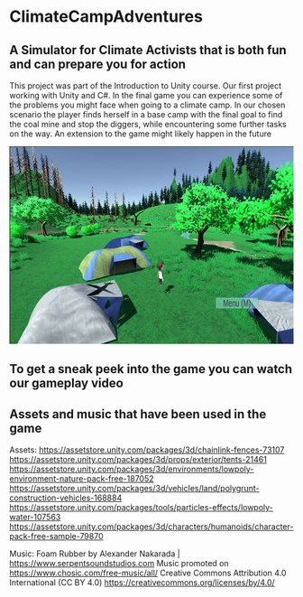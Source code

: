 # ClimateCampAdventures
## A Simulator for Climate Activists that is both fun and can prepare you for action
This project was part of the Introduction to Unity course. Our first project working with Unity and C#. In the final game you can experience some of the problems you might face when going to a climate camp. In our chosen scenario the player finds herself in a base camp with the final goal to find the coal mine and stop the diggers, while encountering some further tasks on the way. An extension to the game might likely happen in the future

<p align="center">
  <img src="ClimateCampAdventures.JPG" alt="Start image from game" width = 600 height=350/>
</p>

## To get a sneak peek into the game you can watch our gameplay video

## Assets and music that have been used in the game
Assets:
https://assetstore.unity.com/packages/3d/chainlink-fences-73107
https://assetstore.unity.com/packages/3d/props/exterior/tents-21461
https://assetstore.unity.com/packages/3d/environments/lowpoly-environment-nature-pack-free-187052
https://assetstore.unity.com/packages/3d/vehicles/land/polygrunt-construction-vehicles-168884
https://assetstore.unity.com/packages/tools/particles-effects/lowpoly-water-107563
https://assetstore.unity.com/packages/3d/characters/humanoids/character-pack-free-sample-79870

Music:
Foam Rubber by Alexander Nakarada | https://www.serpentsoundstudios.com
Music promoted on https://www.chosic.com/free-music/all/
Creative Commons Attribution 4.0 International (CC BY 4.0)
https://creativecommons.org/licenses/by/4.0/
